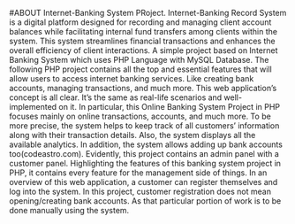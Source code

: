 #ABOUT Internet-Banking System PRoject.
Internet-Banking Record System is a digital platform designed for recording and managing client account balances while facilitating internal fund transfers among clients within the system. This system streamlines financial transactions and enhances the overall efficiency of client interactions.
A simple project based on Internet Banking System which uses PHP Language with MySQL Database. The following PHP project contains all the top and essential features that will allow users to access internet banking services. Like creating bank accounts, managing transactions, and much more. This web application’s concept is all clear. It’s the same as real-life scenarios and well-implemented on it.
In particular, this Online Banking System Project in PHP focuses mainly on online transactions, accounts, and much more. To be more precise, the system helps to keep track of all customers’ information along with their transaction details. Also, the system displays all the available analytics. In addition, the system allows adding up bank accounts too(codeastro.com). Evidently, this project contains an admin panel with a customer panel. Highlighting the features of this banking system project in PHP, it contains every feature for the management side of things. In an overview of this web application, a customer can register themselves and log into the system. In this project, customer registration does not mean opening/creating bank accounts. As that particular portion of work is to be done manually using the system.
